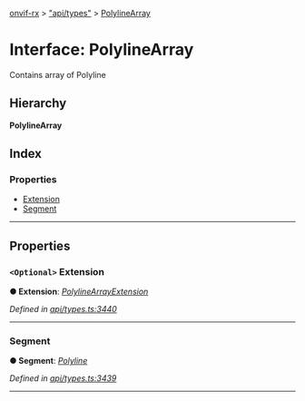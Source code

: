 [onvif-rx](../README.md) > ["api/types"](../modules/_api_types_.md) > [PolylineArray](../interfaces/_api_types_.polylinearray.md)

# Interface: PolylineArray

Contains array of Polyline

## Hierarchy

**PolylineArray**

## Index

### Properties

* [Extension](_api_types_.polylinearray.md#extension)
* [Segment](_api_types_.polylinearray.md#segment)

---

## Properties

<a id="extension"></a>

### `<Optional>` Extension

**● Extension**: *[PolylineArrayExtension](_api_types_.polylinearrayextension.md)*

*Defined in [api/types.ts:3440](https://github.com/patrickmichalina/onvif-rx/blob/f117e44/src/api/types.ts#L3440)*

___
<a id="segment"></a>

###  Segment

**● Segment**: *[Polyline](_api_types_.polyline.md)*

*Defined in [api/types.ts:3439](https://github.com/patrickmichalina/onvif-rx/blob/f117e44/src/api/types.ts#L3439)*

___

